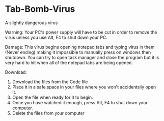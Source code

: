 # Tab-Bomb-Virus
A slightly dangerous virus

Warning:
Your PC's power supply will have to be cut in order to remove the virus unless you use Alt, F4 to shut down your PC.

Damage:
This virus begins opening notepad tabs and typing virus in them (Never ending) making it impossible to manually press on windows then shutdown. You can try to open task manager and close the program but it is very hard to hit when all of the notepad tabs are being opened.

Download:
1) Download the files from the Code file
2) Place it in a safe space in your files where you won't accidentally open it.
3) Open the file when ready for it to begin.
4) Once you have watched it enough, press Alt, F4 to shut down your computer.
5) Delete the files from your computer
